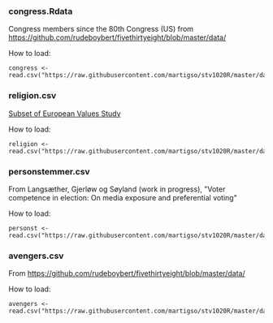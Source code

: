 ### congress.Rdata
Congress members since the 80th Congress (US) from https://github.com/rudeboybert/fivethirtyeight/blob/master/data/

How to load:
  ~~~~ 
  congress <- read.csv("https://raw.githubusercontent.com/martigso/stv1020R/master/data/congress.csv")
  ~~~~ 

### religion.csv
[Subset of European Values Study](http://www.europeanvaluesstudy.eu/)

How to load:
  ~~~~ 
  religion <- read.csv("https://raw.githubusercontent.com/martigso/stv1020R/master/data/religion.csv")
  ~~~~ 

### personstemmer.csv
From Langsæther, Gjerløw og Søyland (work in progress), "Voter competence in election: On media exposure and preferential voting"

How to load:
  ~~~~ 
  personst <- read.csv("https://raw.githubusercontent.com/martigso/stv1020R/master/data/personstemmer.csv")
  ~~~~ 

### avengers.csv
From https://github.com/rudeboybert/fivethirtyeight/blob/master/data/

How to load:  
~~~~   
avengers <- read.csv("https://raw.githubusercontent.com/martigso/stv1020R/master/data/avengers.csv")  
~~~~ 

